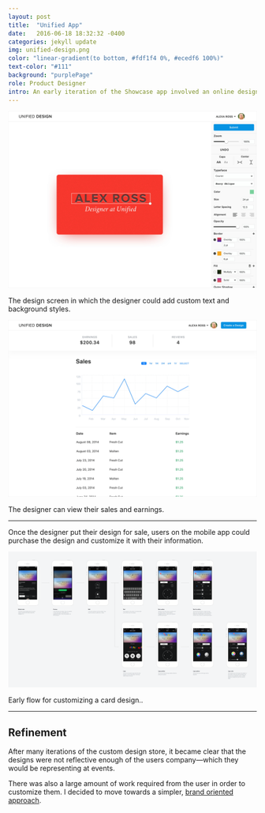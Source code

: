 ```yaml
---
layout: post
title:  "Unified App"
date:   2016-06-18 18:32:32 -0400
categories: jekyll update
img: unified-design.png
color: "linear-gradient(to bottom, #fdf1f4 0%, #ecedf6 100%)"
text-color: "#111"
background: "purplePage"
role: Product Designer
intro: An early iteration of the Showcase app involved an online design tool in which professional designers could create and sell card design templates on a marketplace within the app.
---
```


<!--![portal mac](/img/portal-macfront.png)-->

![portal 1](/img/portal1.jpg)

<div class="caption">The design screen in which the designer could add custom text and background styles.</div>

![portal 1](/img/portal2.jpg)

<div class="caption">The designer can view their sales and earnings.</div>

<hr>

Once the designer put their design for sale, users on the mobile app could purchase the design and customize it with their information.

![portal 1](/img/designStore1.png)

<div class="caption">Early flow for customizing a card design..</div>

<hr>

<div class="row">
  <div class="col-sm-4">
    <h2 class="section-left">Refinement</h2>
  </div>
  <div class="col-sm-8">
    <p>After many iterations of the custom design store, it became clear that the designs were not reflective enough of the users company—which they would be representing at events.</p>
    <p>There was also a large amount of work required from the user in order to customize them. I decided to move towards a simpler, <a href="/showcase-app">brand oriented approach</a>.</p>
  </div>
</div>
<br/>
